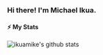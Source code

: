 ### Hi there! I'm Michael Ikua.

<!--
**ikuamike/ikuamike** is a ✨ _special_ ✨ repository because its `README.md` (this file) appears on your GitHub profile.

Here are some ideas to get you started:

- 🔭 I’m currently working on ...
- 🌱 I’m currently learning ...
- 👯 I’m looking to collaborate on ...
- 🤔 I’m looking for help with ...
- 💬 Ask me about ...
- 📫 How to reach me: ...
- 😄 Pronouns: ...
- ⚡ Fun fact: ...
-->

#### ⚡ My Stats

![ikuamike's github stats](https://github-readme-stats-git-masterrstaa-rickstaa.vercel.app/api?username=ikuamike&theme=dark&show_icons=true)
